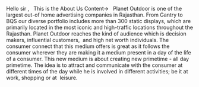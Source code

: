 Hello sir ,
 
This is the About Us Content->
 
Planet Outdoor is one of the largest out-of home advertising companies in Rajasthan. From Gantry to BQS our diverse portfolio includes more than 300 static displays, which are  primarily located in the most iconic and high-traffic locations throughout the Rajasthan. Planet Outdoor reaches the kind of audience which is decision makers, influential customers,  and high net worth individuals. The consumer connect that this medium offers is great as it follows the   consumer wherever they are making it a medium present in a day of the life of a consumer. This new medium is about creating new primetime - all day primetime. The idea is to attract and communicate with the consumer at different times of the day while he is involved in different activities; be it at work, shopping or at  leisure.
 
